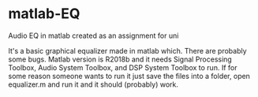 # matlab-EQ
Audio EQ in matlab created as an assignment for uni

It's a basic graphical equalizer made in matlab which. There are probably some bugs. Matlab version is R2018b and it needs Signal Processing Toolbox, Audio System Toolbox, and DSP System Toolbox to run. If for some reason someone wants to run it just save the files into a folder, open equalizer.m and run it and it should (probably) work.
